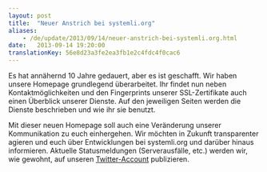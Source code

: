 ```yaml
---
layout: post
title:  "Neuer Anstrich bei systemli.org"
aliases:
    - /de/update/2013/09/14/neuer-anstrich-bei-systemli.org.html
date:   2013-09-14 19:20:00
translationKey: 56e8d23a3fe2ea3fb1e2c4fdc4f0cac6
---
```

Es hat annähernd 10 Jahre gedauert, aber es ist geschafft. Wir haben unsere Homepage grundlegend überarbeitet. Ihr 
findet nun neben Kontaktmöglichkeiten und den Fingerprints unserer SSL-Zertifikate auch einen Überblick unserer 
Dienste. Auf den jeweiligen Seiten werden die Dienste beschrieben und wie ihr sie benutzt.

Mit dieser neuen Homepage soll auch eine Veränderung unserer Kommunikation zu euch einhergehen. Wir möchten in Zukunft 
transparenter agieren und euch über Entwicklungen bei systemli.org und darüber hinaus informieren. Aktuelle 
Statusmeldungen (Serverausfälle, etc.) werden wir, wie gewohnt, auf unseren 
[Twitter-Account](https://www.twitter.com/systemli) publizieren.
